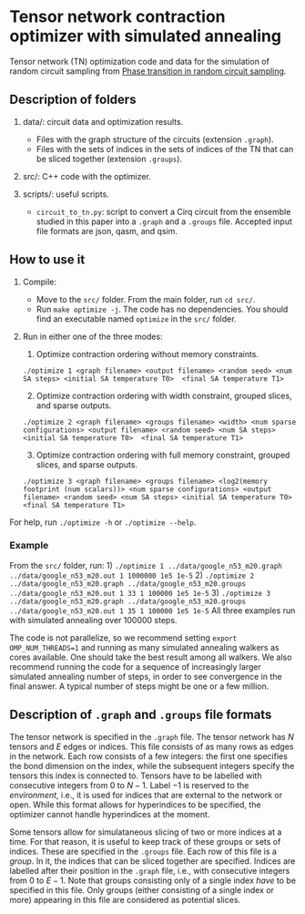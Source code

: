 # Tensor network contraction optimizer with simulated annealing

Tensor network (TN) optimization code and data for the simulation of random circuit sampling from [Phase transition in random circuit sampling](https://arxiv.org/abs/2304.11119).

## Description of folders
1. data/: circuit data and optimization results.
    - Files with the graph structure of the circuits (extension `.graph`).
    - Files with the sets of indices in the sets of indices of the TN that can be sliced together (extension `.groups`).

2. src/: C++ code with the optimizer.

3. scripts/: useful scripts.
    - `circuit_to_tn.py`: script to convert a Cirq circuit from the ensemble studied in this paper into a `.graph` and a `.groups` file. Accepted input file formats are json, qasm, and qsim.

## How to use it
1. Compile:
    - Move to the `src/` folder. From the main folder, run `cd src/`.
    - Run `make optimize -j`. The code has no dependencies.
You should find an executable named `optimize` in the `src/` folder.

2. Run in either one of the three modes:
    1) Optimize contraction ordering without memory constraints.
    ```
    ./optimize 1 <graph filename> <output filename> <random seed> <num SA steps> <initial SA temperature T0>  <final SA temperature T1>
    ```
    2) Optimize contraction ordering with width constraint, grouped slices, and sparse outputs.
    ```
    ./optimize 2 <graph filename> <groups filename> <width> <num sparse configurations> <output filename> <random seed> <num SA steps> <initial SA temperature T0>  <final SA temperature T1>
    ```
    3) Optimize contraction ordering with full memory constraint, grouped slices, and sparse outputs.
    ```
    ./optimize 3 <graph filename> <groups filename> <log2(memory footprint (num scalars))> <num sparse configurations> <output filename> <random seed> <num SA steps> <initial SA temperature T0>  <final SA temperature T1>
    ```
For help, run `./optimize -h` or `./optimize --help`.

### Example
From the `src/` folder, run:
    1) `./optimize 1 ../data/google_n53_m20.graph ../data/google_n53_m20.out 1 1000000 1e5 1e-5`
    2) `./optimize 2 ../data/google_n53_m20.graph ../data/google_n53_m20.groups ../data/google_n53_m20.out 1 33 1 100000 1e5 1e-5`
    3) `./optimize 3 ../data/google_n53_m20.graph ../data/google_n53_m20.groups ../data/google_n53_m20.out 1 35 1 100000 1e5 1e-5`
All three examples run with simulated annealing over 100000 steps.

The code is not parallelize, so we recommend setting `export OMP_NUM_THREADS=1` and running as many simulated annealing walkers as cores available. One should take the best result among all walkers. We also recommend running the code for a sequence of increasingly larger simulated annealing number of steps, in order to see convergence in the final answer. A typical number of steps might be one or a few million.

## Description of `.graph` and `.groups` file formats
The tensor network is specified in the `.graph` file. The tensor network has $`N`$ tensors and $`E`$ edges or indices. This file consists of as many rows as edges in the network. Each row consists of a few integers: the first one specifies the bond dimension on the index, while the subsequent integers specify the tensors this index is connected to. Tensors have to be labelled with consecutive integers from 0 to $`N-1`$. Label $`-1`$ is reserved to the *environment*, i.e., it is used for indices that are external to the network or open. While this format allows for hyperindices to be specified, the optimizer cannot handle hyperindices at the moment.

Some tensors allow for simulataneous slicing of two or more indices at a time. For that reason, it is useful to keep track of these groups or sets of indices. These are specified in the `.groups` file. Each row of this file is a *group*. In it, the indices that can be sliced together are specified. Indices are labelled after their position in the `.graph` file, i.e., with consecutive integers from 0 to $`E-1`$. Note that groups consisting only of a single index *have* to be specified in this file. Only groups (either consisting of a single index or more) appearing in this file are considered as potential slices.
